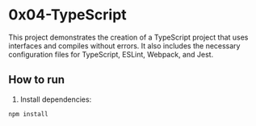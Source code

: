 # 0x04-TypeScript

This project demonstrates the creation of a TypeScript project that uses interfaces and compiles without errors. It also includes the necessary configuration files for TypeScript, ESLint, Webpack, and Jest.

## How to run

1. Install dependencies:

```sh
npm install


